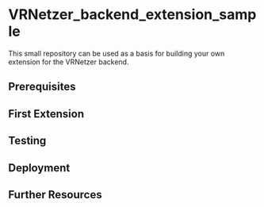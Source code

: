# VRNetzer_backend_extension_sample

This small repository can be used as a basis for building your own extension for the VRNetzer backend.

## Prerequisites

## First Extension

## Testing

## Deployment

## Further Resources
